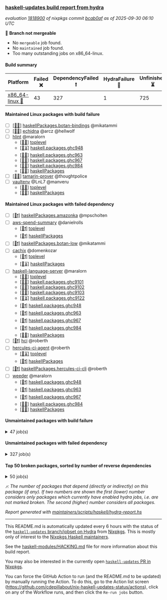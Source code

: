 ### [haskell-updates build report from hydra](https://hydra.nixos.org/jobset/nixpkgs/haskell-updates)
*evaluation [1818900](https://hydra.nixos.org/eval/1818900) of nixpkgs commit [bcab0af](https://github.com/NixOS/nixpkgs/commits/bcab0af638f6ae0b726eeab1f7d501d7594950d9) as of 2025-09-30 06:10 UTC*

🔴 **Branch not mergeable**
  * No `mergeable` job found.
  * No `maintained` job found.
  * Too many outstanding jobs on x86_64-linux.

#### Build summary

 | Platform | Failed ❌ | DependencyFailed ❗ | HydraFailure 🚧 | Unfinished ⏳ | Success ✅ | 
 | --- | --- | --- | --- | --- | --- | 
 | [x86_64-linux 🐧](https://hydra.nixos.org/eval/1818900?filter=.x86_64-linux) | 43 | 327 | 1 | 725 | 6136 | 
#### Maintained Linux packages with build failure
- [ ] [[🐧❌]](https://hydra.nixos.org/build/308450635) [haskellPackages.botan-bindings](https://hydra.nixos.org/eval/1818900?filter=haskellPackages.botan-bindings) @mikatammi
- [ ] [[🐧❌]](https://hydra.nixos.org/build/308449302) [echidna](https://hydra.nixos.org/eval/1818900?filter=echidna) @arcz @hellwolf
- [ ] [hlint](https://hydra.nixos.org/eval/1818900?filter=hlint) @maralorn
  - [[🐧✅]](https://hydra.nixos.org/build/308456606) [toplevel](https://hydra.nixos.org/eval/1818900?filter=hlint)
  - [[🐧⏳]](https://hydra.nixos.org/build/308449405) [haskell.packages.ghc948](https://hydra.nixos.org/eval/1818900?filter=haskell.packages.ghc948.hlint)
  - [[🐧❌]](https://hydra.nixos.org/build/308449438) [haskell.packages.ghc963](https://hydra.nixos.org/eval/1818900?filter=haskell.packages.ghc963.hlint)
  - [[🐧❌]](https://hydra.nixos.org/build/308449451) [haskell.packages.ghc967](https://hydra.nixos.org/eval/1818900?filter=haskell.packages.ghc967.hlint)
  - [[🐧❌]](https://hydra.nixos.org/build/308449500) [haskell.packages.ghc984](https://hydra.nixos.org/eval/1818900?filter=haskell.packages.ghc984.hlint)
  - [[🐧✅]](https://hydra.nixos.org/build/308452678) [haskellPackages](https://hydra.nixos.org/eval/1818900?filter=haskellPackages.hlint)
- [ ] [[🐧❌]](https://hydra.nixos.org/build/308456748) [tamarin-prover](https://hydra.nixos.org/eval/1818900?filter=tamarin-prover) @thoughtpolice
- [ ] [vaultenv](https://hydra.nixos.org/eval/1818900?filter=vaultenv) @LnL7 @manveru
  - [[🐧❌]](https://hydra.nixos.org/build/308456739) [toplevel](https://hydra.nixos.org/eval/1818900?filter=vaultenv)
  - [[🐧❌]](https://hydra.nixos.org/build/308456269) [haskellPackages](https://hydra.nixos.org/eval/1818900?filter=haskellPackages.vaultenv)
#### Maintained Linux packages with failed dependency
- [ ] [[🐧❗]](https://hydra.nixos.org/build/308449951) [haskellPackages.amazonka](https://hydra.nixos.org/eval/1818900?filter=haskellPackages.amazonka) @mpscholten
- [ ] [aws-spend-summary](https://hydra.nixos.org/eval/1818900?filter=aws-spend-summary) @danielrolls
  - [[🐧❗]](https://hydra.nixos.org/build/308449231) [toplevel](https://hydra.nixos.org/eval/1818900?filter=aws-spend-summary)
  - [[🐧❗]](https://hydra.nixos.org/build/308450436) [haskellPackages](https://hydra.nixos.org/eval/1818900?filter=haskellPackages.aws-spend-summary)
- [ ] [[🐧❗]](https://hydra.nixos.org/build/308450642) [haskellPackages.botan-low](https://hydra.nixos.org/eval/1818900?filter=haskellPackages.botan-low) @mikatammi
- [ ] [cachix](https://hydra.nixos.org/eval/1818900?filter=cachix) @domenkozar
  - [[🐧❗]](https://hydra.nixos.org/build/308449305) [toplevel](https://hydra.nixos.org/eval/1818900?filter=cachix)
  - [[🐧⏳]](https://hydra.nixos.org/build/308450799) [haskellPackages](https://hydra.nixos.org/eval/1818900?filter=haskellPackages.cachix)
- [ ] [haskell-language-server](https://hydra.nixos.org/eval/1818900?filter=haskell-language-server) @maralorn
  - [[🐧✅]](https://hydra.nixos.org/build/308449493) [toplevel](https://hydra.nixos.org/eval/1818900?filter=haskell-language-server)
  - [[🐧✅]](https://hydra.nixos.org/build/308449389) [haskell.packages.ghc9101](https://hydra.nixos.org/eval/1818900?filter=haskell.packages.ghc9101.haskell-language-server)
  - [[🐧✅]](https://hydra.nixos.org/build/308449406) [haskell.packages.ghc9102](https://hydra.nixos.org/eval/1818900?filter=haskell.packages.ghc9102.haskell-language-server)
  - [[🐧✅]](https://hydra.nixos.org/build/308449392) [haskell.packages.ghc9103](https://hydra.nixos.org/eval/1818900?filter=haskell.packages.ghc9103.haskell-language-server)
  - [[🐧⏳]](https://hydra.nixos.org/build/308449468) [haskell.packages.ghc9122](https://hydra.nixos.org/eval/1818900?filter=haskell.packages.ghc9122.haskell-language-server)
  - [[🐧❗]](https://hydra.nixos.org/build/308449471) [haskell.packages.ghc948](https://hydra.nixos.org/eval/1818900?filter=haskell.packages.ghc948.haskell-language-server)
  - [[🐧❗]](https://hydra.nixos.org/build/308449662) [haskell.packages.ghc963](https://hydra.nixos.org/eval/1818900?filter=haskell.packages.ghc963.haskell-language-server)
  - [[🐧❗]](https://hydra.nixos.org/build/308449877) [haskell.packages.ghc967](https://hydra.nixos.org/eval/1818900?filter=haskell.packages.ghc967.haskell-language-server)
  - [[🐧❗]](https://hydra.nixos.org/build/308450287) [haskell.packages.ghc984](https://hydra.nixos.org/eval/1818900?filter=haskell.packages.ghc984.haskell-language-server)
  - [[🐧✅]](https://hydra.nixos.org/build/308452515) [haskellPackages](https://hydra.nixos.org/eval/1818900?filter=haskellPackages.haskell-language-server)
- [ ] [[🐧❗]](https://hydra.nixos.org/build/308449497) [hci](https://hydra.nixos.org/eval/1818900?filter=hci) @roberth
- [ ] [hercules-ci-agent](https://hydra.nixos.org/eval/1818900?filter=hercules-ci-agent) @roberth
  - [[🐧⏳]](https://hydra.nixos.org/build/308456604) [toplevel](https://hydra.nixos.org/eval/1818900?filter=hercules-ci-agent)
  - [[🐧❗]](https://hydra.nixos.org/build/308452637) [haskellPackages](https://hydra.nixos.org/eval/1818900?filter=haskellPackages.hercules-ci-agent)
- [ ] [[🐧❗]](https://hydra.nixos.org/build/308452668) [haskellPackages.hercules-ci-cli](https://hydra.nixos.org/eval/1818900?filter=haskellPackages.hercules-ci-cli) @roberth
- [ ] [weeder](https://hydra.nixos.org/eval/1818900?filter=weeder) @maralorn
  - [[🐧❗]](https://hydra.nixos.org/build/308449411) [haskell.packages.ghc948](https://hydra.nixos.org/eval/1818900?filter=haskell.packages.ghc948.weeder)
  - [[🐧❗]](https://hydra.nixos.org/build/308449443) [haskell.packages.ghc963](https://hydra.nixos.org/eval/1818900?filter=haskell.packages.ghc963.weeder)
  - [[🐧❗]](https://hydra.nixos.org/build/308449462) [haskell.packages.ghc967](https://hydra.nixos.org/eval/1818900?filter=haskell.packages.ghc967.weeder)
  - [[🐧✅]](https://hydra.nixos.org/build/308449488) [haskell.packages.ghc984](https://hydra.nixos.org/eval/1818900?filter=haskell.packages.ghc984.weeder)
  - [[🐧✅]](https://hydra.nixos.org/build/308456383) [haskellPackages](https://hydra.nixos.org/eval/1818900?filter=haskellPackages.weeder)
#### Unmaintained packages with build failure
<details><summary>47 job(s) </summary>

- [ ] [[🐧❌]](https://hydra.nixos.org/build/308453681) [haskellPackages.microlens-pro](https://hydra.nixos.org/eval/1818900?filter=haskellPackages.microlens-pro)  ⤴️ 340 | 396
- [ ] [[🐧❌]](https://hydra.nixos.org/build/308450651) [haskellPackages.box-socket](https://hydra.nixos.org/eval/1818900?filter=haskellPackages.box-socket)  ⤴️ 4 | 7
- [ ] [[🐧❌]](https://hydra.nixos.org/build/308450883) [haskellPackages.clash-lib](https://hydra.nixos.org/eval/1818900?filter=haskellPackages.clash-lib)  ⤴️ 2 | 9
- [ ] [[🐧❌]](https://hydra.nixos.org/build/308453885) [haskellPackages.murder](https://hydra.nixos.org/eval/1818900?filter=haskellPackages.murder)  ⤴️ 2 | 2
- [ ] [[🐧❌]](https://hydra.nixos.org/build/308452636) [haskellPackages.hexstring](https://hydra.nixos.org/eval/1818900?filter=haskellPackages.hexstring)  ⤴️ 1 | 12
- [ ] [[🐧❌]](https://hydra.nixos.org/build/308451219) [haskellPackages.dahdit](https://hydra.nixos.org/eval/1818900?filter=haskellPackages.dahdit)  ⤴️ 1 | 4
- [ ] [[🐧❌]](https://hydra.nixos.org/build/308456123) [haskellPackages.units-defs](https://hydra.nixos.org/eval/1818900?filter=haskellPackages.units-defs)  ⤴️ 1 | 3
- [ ] [[🐧❌]](https://hydra.nixos.org/build/308452649) [haskellPackages.hgettext](https://hydra.nixos.org/eval/1818900?filter=haskellPackages.hgettext)  ⤴️ 1 | 1
- [ ] [[🐧❌]](https://hydra.nixos.org/build/308453030) [haskellPackages.ice40-prim](https://hydra.nixos.org/eval/1818900?filter=haskellPackages.ice40-prim)  ⤴️ 1 | 1
- [ ] [[🐧❌]](https://hydra.nixos.org/build/308454861) [haskellPackages.reform-blaze](https://hydra.nixos.org/eval/1818900?filter=haskellPackages.reform-blaze)  ⤴️ 0 | 3
- [ ] [[🐧❌]](https://hydra.nixos.org/build/308450916) [haskellPackages.calamity](https://hydra.nixos.org/eval/1818900?filter=haskellPackages.calamity)  ⤴️ 0 | 2
- [ ] [[🐧❌]](https://hydra.nixos.org/build/308449650) [haskellPackages.H](https://hydra.nixos.org/eval/1818900?filter=haskellPackages.H) 
- [ ] [[🐧❌]](https://hydra.nixos.org/build/308449830) [haskellPackages.SyntaxMacros](https://hydra.nixos.org/eval/1818900?filter=haskellPackages.SyntaxMacros) 
- [ ] [[🐧❌]](https://hydra.nixos.org/build/308450885) [haskellPackages.circuit-notation](https://hydra.nixos.org/eval/1818900?filter=haskellPackages.circuit-notation) 
- [ ] [[🐧❌]](https://hydra.nixos.org/build/308450908) [haskellPackages.clod](https://hydra.nixos.org/eval/1818900?filter=haskellPackages.clod) 
- [ ] [[🐧❌]](https://hydra.nixos.org/build/308451134) [haskellPackages.convert-annotation](https://hydra.nixos.org/eval/1818900?filter=haskellPackages.convert-annotation) 
- [ ] [[🐧❌]](https://hydra.nixos.org/build/308451259) [haskellPackages.data-foldapp](https://hydra.nixos.org/eval/1818900?filter=haskellPackages.data-foldapp) 
- [ ] [[🐧❌]](https://hydra.nixos.org/build/308451258) [haskellPackages.data-list-zigzag](https://hydra.nixos.org/eval/1818900?filter=haskellPackages.data-list-zigzag) 
- [ ] [[🐧❌]](https://hydra.nixos.org/build/308451334) [haskellPackages.derive-topdown](https://hydra.nixos.org/eval/1818900?filter=haskellPackages.derive-topdown) 
- [ ] [[🐧❌]](https://hydra.nixos.org/build/308451745) [haskellPackages.fastparser](https://hydra.nixos.org/eval/1818900?filter=haskellPackages.fastparser) 
- [ ] [[🐧❌]](https://hydra.nixos.org/build/308451906) [haskellPackages.fxpak](https://hydra.nixos.org/eval/1818900?filter=haskellPackages.fxpak) 
- [ ] [ghc-lib](https://hydra.nixos.org/eval/1818900?filter=ghc-lib) 
  - [[🐧✅]](https://hydra.nixos.org/build/308449294) [haskell.packages.ghc9101](https://hydra.nixos.org/eval/1818900?filter=haskell.packages.ghc9101.ghc-lib)
  - [[🐧✅]](https://hydra.nixos.org/build/308449313) [haskell.packages.ghc9102](https://hydra.nixos.org/eval/1818900?filter=haskell.packages.ghc9102.ghc-lib)
  - [[🐧✅]](https://hydra.nixos.org/build/308449338) [haskell.packages.ghc9103](https://hydra.nixos.org/eval/1818900?filter=haskell.packages.ghc9103.ghc-lib)
  - [[🐧✅]](https://hydra.nixos.org/build/308449364) [haskell.packages.ghc9122](https://hydra.nixos.org/eval/1818900?filter=haskell.packages.ghc9122.ghc-lib)
  - [[🐧✅]](https://hydra.nixos.org/build/308449382) [haskell.packages.ghc948](https://hydra.nixos.org/eval/1818900?filter=haskell.packages.ghc948.ghc-lib)
  - [[🐧❌]](https://hydra.nixos.org/build/308449410) [haskell.packages.ghc963](https://hydra.nixos.org/eval/1818900?filter=haskell.packages.ghc963.ghc-lib)
  - [[🐧❌]](https://hydra.nixos.org/build/308449430) [haskell.packages.ghc967](https://hydra.nixos.org/eval/1818900?filter=haskell.packages.ghc967.ghc-lib)
  - [[🐧❌]](https://hydra.nixos.org/build/308449456) [haskell.packages.ghc984](https://hydra.nixos.org/eval/1818900?filter=haskell.packages.ghc984.ghc-lib)
  - [[🐧✅]](https://hydra.nixos.org/build/308452024) [haskellPackages](https://hydra.nixos.org/eval/1818900?filter=haskellPackages.ghc-lib)
- [ ] [[🐧❌]](https://hydra.nixos.org/build/308452169) [haskellPackages.gmap](https://hydra.nixos.org/eval/1818900?filter=haskellPackages.gmap) 
- [ ] [[🐧❌]](https://hydra.nixos.org/build/308452784) [haskellPackages.hora](https://hydra.nixos.org/eval/1818900?filter=haskellPackages.hora) 
- [ ] [[🐧❌]](https://hydra.nixos.org/build/308452750) [haskellPackages.hp2pretty](https://hydra.nixos.org/eval/1818900?filter=haskellPackages.hp2pretty) 
- [ ] [[🐧❌]](https://hydra.nixos.org/build/308453460) [haskellPackages.langchain-hs](https://hydra.nixos.org/eval/1818900?filter=haskellPackages.langchain-hs) 
- [ ] [[🐧❌]](https://hydra.nixos.org/build/308453545) [haskellPackages.ltext](https://hydra.nixos.org/eval/1818900?filter=haskellPackages.ltext) 
- [ ] [[🐧❌]](https://hydra.nixos.org/build/308453954) [haskellPackages.nbparts](https://hydra.nixos.org/eval/1818900?filter=haskellPackages.nbparts) 
- [ ] [[🐧❌]](https://hydra.nixos.org/build/308454112) [haskellPackages.ollama-holes-plugin](https://hydra.nixos.org/eval/1818900?filter=haskellPackages.ollama-holes-plugin) 
- [ ] [[🐧❌]](https://hydra.nixos.org/build/308454932) [haskellPackages.robin-hood-profit](https://hydra.nixos.org/eval/1818900?filter=haskellPackages.robin-hood-profit) 
- [ ] [[🐧❌]](https://hydra.nixos.org/build/308454960) [haskellPackages.roboservant](https://hydra.nixos.org/eval/1818900?filter=haskellPackages.roboservant) 
- [ ] [[🐧❌]](https://hydra.nixos.org/build/308455044) [haskellPackages.sasha](https://hydra.nixos.org/eval/1818900?filter=haskellPackages.sasha) 
- [ ] [[🐧❌]](https://hydra.nixos.org/build/308455363) [haskellPackages.skews](https://hydra.nixos.org/eval/1818900?filter=haskellPackages.skews) 
- [ ] [[🐧❌]](https://hydra.nixos.org/build/308455497) [haskellPackages.streamly-filepath](https://hydra.nixos.org/eval/1818900?filter=haskellPackages.streamly-filepath) 
- [ ] [[🐧❌]](https://hydra.nixos.org/build/308456006) [haskellPackages.turni](https://hydra.nixos.org/eval/1818900?filter=haskellPackages.turni) 
- [ ] [[🐧❌]](https://hydra.nixos.org/build/308456055) [haskellPackages.typed-gui](https://hydra.nixos.org/eval/1818900?filter=haskellPackages.typed-gui) 
- [ ] [[🐧❌]](https://hydra.nixos.org/build/308456329) [haskellPackages.warp-tls-simple](https://hydra.nixos.org/eval/1818900?filter=haskellPackages.warp-tls-simple) 
- [ ] [[🐧❌]](https://hydra.nixos.org/build/308456435) [haskellPackages.winio](https://hydra.nixos.org/eval/1818900?filter=haskellPackages.winio) 
</details>

#### Unmaintained packages with failed dependency
<details><summary>327 job(s) </summary>

- [ ] [[🐧❗]](https://hydra.nixos.org/build/308450026) [haskellPackages.amazonka-core](https://hydra.nixos.org/eval/1818900?filter=haskellPackages.amazonka-core)  ⤴️ 338 | 394
- [ ] [[🐧❗]](https://hydra.nixos.org/build/308450262) [haskellPackages.amazonka-sts](https://hydra.nixos.org/eval/1818900?filter=haskellPackages.amazonka-sts)  ⤴️ 6 | 55
- [ ] [[🐧❗]](https://hydra.nixos.org/build/308450219) [haskellPackages.amazonka-s3](https://hydra.nixos.org/eval/1818900?filter=haskellPackages.amazonka-s3)  ⤴️ 5 | 27
- [ ] [[🐧❗]](https://hydra.nixos.org/build/308456340) [haskellPackages.web-rep](https://hydra.nixos.org/eval/1818900?filter=haskellPackages.web-rep)  ⤴️ 3 | 6
- [ ] [[🐧❗]](https://hydra.nixos.org/build/308454548) [haskellPackages.prettychart](https://hydra.nixos.org/eval/1818900?filter=haskellPackages.prettychart)  ⤴️ 2 | 5
- [ ] [[🐧❗]](https://hydra.nixos.org/build/308450884) [haskellPackages.clash-ghc](https://hydra.nixos.org/eval/1818900?filter=haskellPackages.clash-ghc)  ⤴️ 1 | 4
- [ ] [[🐧❗]](https://hydra.nixos.org/build/308454337) [haskellPackages.perf](https://hydra.nixos.org/eval/1818900?filter=haskellPackages.perf)  ⤴️ 1 | 4
- [ ] [[🐧❗]](https://hydra.nixos.org/build/308450144) [haskellPackages.amazonka-kms](https://hydra.nixos.org/eval/1818900?filter=haskellPackages.amazonka-kms)  ⤴️ 0 | 5
- [ ] [[🐧❗]](https://hydra.nixos.org/build/308450264) [haskellPackages.amazonka-sqs](https://hydra.nixos.org/eval/1818900?filter=haskellPackages.amazonka-sqs)  ⤴️ 0 | 5
- [ ] [[🐧❗]](https://hydra.nixos.org/build/308450572) [haskellPackages.bitcoin-types](https://hydra.nixos.org/eval/1818900?filter=haskellPackages.bitcoin-types)  ⤴️ 0 | 4
- [ ] [[🐧❗]](https://hydra.nixos.org/build/308449993) [haskellPackages.amazonka-cloudformation](https://hydra.nixos.org/eval/1818900?filter=haskellPackages.amazonka-cloudformation)  ⤴️ 0 | 3
- [ ] [[🐧❗]](https://hydra.nixos.org/build/308450049) [haskellPackages.amazonka-ec2](https://hydra.nixos.org/eval/1818900?filter=haskellPackages.amazonka-ec2)  ⤴️ 0 | 3
- [ ] [[🐧❗]](https://hydra.nixos.org/build/308450001) [haskellPackages.amazonka-cloudwatch](https://hydra.nixos.org/eval/1818900?filter=haskellPackages.amazonka-cloudwatch)  ⤴️ 0 | 2
- [ ] [[🐧❗]](https://hydra.nixos.org/build/308450067) [haskellPackages.amazonka-elasticsearch](https://hydra.nixos.org/eval/1818900?filter=haskellPackages.amazonka-elasticsearch)  ⤴️ 0 | 2
- [ ] [[🐧❗]](https://hydra.nixos.org/build/308450128) [haskellPackages.amazonka-lambda](https://hydra.nixos.org/eval/1818900?filter=haskellPackages.amazonka-lambda)  ⤴️ 0 | 2
- [ ] [[🐧❗]](https://hydra.nixos.org/build/308450201) [haskellPackages.amazonka-rds](https://hydra.nixos.org/eval/1818900?filter=haskellPackages.amazonka-rds)  ⤴️ 0 | 2
- [ ] [[🐧❗]](https://hydra.nixos.org/build/308450205) [haskellPackages.amazonka-rds-data](https://hydra.nixos.org/eval/1818900?filter=haskellPackages.amazonka-rds-data)  ⤴️ 0 | 2
- [ ] [[🐧❗]](https://hydra.nixos.org/build/308450257) [haskellPackages.amazonka-sns](https://hydra.nixos.org/eval/1818900?filter=haskellPackages.amazonka-sns)  ⤴️ 0 | 2
- [ ] [[🐧❗]](https://hydra.nixos.org/build/308453688) [haskellPackages.mealy](https://hydra.nixos.org/eval/1818900?filter=haskellPackages.mealy)  ⤴️ 0 | 2
- [ ] [[🐧❗]](https://hydra.nixos.org/build/308449975) [haskellPackages.amazonka-athena](https://hydra.nixos.org/eval/1818900?filter=haskellPackages.amazonka-athena)  ⤴️ 0 | 1
- [ ] [[🐧❗]](https://hydra.nixos.org/build/308450054) [haskellPackages.amazonka-ecs](https://hydra.nixos.org/eval/1818900?filter=haskellPackages.amazonka-ecs)  ⤴️ 0 | 1
- [ ] [[🐧❗]](https://hydra.nixos.org/build/308450206) [haskellPackages.amazonka-kinesis](https://hydra.nixos.org/eval/1818900?filter=haskellPackages.amazonka-kinesis)  ⤴️ 0 | 1
- [ ] [[🐧❗]](https://hydra.nixos.org/build/308450243) [haskellPackages.amazonka-secretsmanager](https://hydra.nixos.org/eval/1818900?filter=haskellPackages.amazonka-secretsmanager)  ⤴️ 0 | 1
- [ ] [[🐧❗]](https://hydra.nixos.org/build/308449984) [haskellPackages.amazonka-account](https://hydra.nixos.org/eval/1818900?filter=haskellPackages.amazonka-account) 
- [ ] [[🐧❗]](https://hydra.nixos.org/build/308449959) [haskellPackages.amazonka-alexa-business](https://hydra.nixos.org/eval/1818900?filter=haskellPackages.amazonka-alexa-business) 
- [ ] [[🐧❗]](https://hydra.nixos.org/build/308449956) [haskellPackages.amazonka-amp](https://hydra.nixos.org/eval/1818900?filter=haskellPackages.amazonka-amp) 
- [ ] [[🐧❗]](https://hydra.nixos.org/build/308449962) [haskellPackages.amazonka-amplify](https://hydra.nixos.org/eval/1818900?filter=haskellPackages.amazonka-amplify) 
- [ ] [[🐧❗]](https://hydra.nixos.org/build/308449963) [haskellPackages.amazonka-amplifybackend](https://hydra.nixos.org/eval/1818900?filter=haskellPackages.amazonka-amplifybackend) 
- [ ] [[🐧❗]](https://hydra.nixos.org/build/308449960) [haskellPackages.amazonka-apigatewaymanagementapi](https://hydra.nixos.org/eval/1818900?filter=haskellPackages.amazonka-apigatewaymanagementapi) 
- [ ] [[🐧❗]](https://hydra.nixos.org/build/308449970) [haskellPackages.amazonka-apigatewayv2](https://hydra.nixos.org/eval/1818900?filter=haskellPackages.amazonka-apigatewayv2) 
- [ ] [[🐧❗]](https://hydra.nixos.org/build/308449965) [haskellPackages.amazonka-appconfig](https://hydra.nixos.org/eval/1818900?filter=haskellPackages.amazonka-appconfig) 
- [ ] [[🐧❗]](https://hydra.nixos.org/build/308449964) [haskellPackages.amazonka-appconfigdata](https://hydra.nixos.org/eval/1818900?filter=haskellPackages.amazonka-appconfigdata) 
- [ ] [[🐧❗]](https://hydra.nixos.org/build/308449968) [haskellPackages.amazonka-appflow](https://hydra.nixos.org/eval/1818900?filter=haskellPackages.amazonka-appflow) 
- [ ] [[🐧❗]](https://hydra.nixos.org/build/308449978) [haskellPackages.amazonka-appintegrations](https://hydra.nixos.org/eval/1818900?filter=haskellPackages.amazonka-appintegrations) 
- [ ] [[🐧❗]](https://hydra.nixos.org/build/308449966) [haskellPackages.amazonka-application-autoscaling](https://hydra.nixos.org/eval/1818900?filter=haskellPackages.amazonka-application-autoscaling) 
- [ ] [[🐧❗]](https://hydra.nixos.org/build/308449974) [haskellPackages.amazonka-application-insights](https://hydra.nixos.org/eval/1818900?filter=haskellPackages.amazonka-application-insights) 
- [ ] [[🐧❗]](https://hydra.nixos.org/build/308449967) [haskellPackages.amazonka-applicationcostprofiler](https://hydra.nixos.org/eval/1818900?filter=haskellPackages.amazonka-applicationcostprofiler) 
- [ ] [[🐧❗]](https://hydra.nixos.org/build/308449969) [haskellPackages.amazonka-appmesh](https://hydra.nixos.org/eval/1818900?filter=haskellPackages.amazonka-appmesh) 
- [ ] [[🐧❗]](https://hydra.nixos.org/build/308449991) [haskellPackages.amazonka-apprunner](https://hydra.nixos.org/eval/1818900?filter=haskellPackages.amazonka-apprunner) 
- [ ] [[🐧❗]](https://hydra.nixos.org/build/308449971) [haskellPackages.amazonka-appstream](https://hydra.nixos.org/eval/1818900?filter=haskellPackages.amazonka-appstream) 
- [ ] [[🐧❗]](https://hydra.nixos.org/build/308449981) [haskellPackages.amazonka-appsync](https://hydra.nixos.org/eval/1818900?filter=haskellPackages.amazonka-appsync) 
- [ ] [[🐧❗]](https://hydra.nixos.org/build/308449973) [haskellPackages.amazonka-arc-zonal-shift](https://hydra.nixos.org/eval/1818900?filter=haskellPackages.amazonka-arc-zonal-shift) 
- [ ] [[🐧❗]](https://hydra.nixos.org/build/308449999) [haskellPackages.amazonka-auditmanager](https://hydra.nixos.org/eval/1818900?filter=haskellPackages.amazonka-auditmanager) 
- [ ] [[🐧❗]](https://hydra.nixos.org/build/308450008) [haskellPackages.amazonka-autoscaling-plans](https://hydra.nixos.org/eval/1818900?filter=haskellPackages.amazonka-autoscaling-plans) 
- [ ] [[🐧❗]](https://hydra.nixos.org/build/308449979) [haskellPackages.amazonka-backup](https://hydra.nixos.org/eval/1818900?filter=haskellPackages.amazonka-backup) 
- [ ] [[🐧❗]](https://hydra.nixos.org/build/308449980) [haskellPackages.amazonka-backup-gateway](https://hydra.nixos.org/eval/1818900?filter=haskellPackages.amazonka-backup-gateway) 
- [ ] [[🐧❗]](https://hydra.nixos.org/build/308450000) [haskellPackages.amazonka-backupstorage](https://hydra.nixos.org/eval/1818900?filter=haskellPackages.amazonka-backupstorage) 
- [ ] [[🐧❗]](https://hydra.nixos.org/build/308449996) [haskellPackages.amazonka-batch](https://hydra.nixos.org/eval/1818900?filter=haskellPackages.amazonka-batch) 
- [ ] [[🐧❗]](https://hydra.nixos.org/build/308449985) [haskellPackages.amazonka-billingconductor](https://hydra.nixos.org/eval/1818900?filter=haskellPackages.amazonka-billingconductor) 
- [ ] [[🐧❗]](https://hydra.nixos.org/build/308449988) [haskellPackages.amazonka-braket](https://hydra.nixos.org/eval/1818900?filter=haskellPackages.amazonka-braket) 
- [ ] [[🐧❗]](https://hydra.nixos.org/build/308450006) [haskellPackages.amazonka-budgets](https://hydra.nixos.org/eval/1818900?filter=haskellPackages.amazonka-budgets) 
- [ ] [[🐧❗]](https://hydra.nixos.org/build/308450007) [haskellPackages.amazonka-certificatemanager](https://hydra.nixos.org/eval/1818900?filter=haskellPackages.amazonka-certificatemanager) 
- [ ] [[🐧❗]](https://hydra.nixos.org/build/308449983) [haskellPackages.amazonka-certificatemanager-pca](https://hydra.nixos.org/eval/1818900?filter=haskellPackages.amazonka-certificatemanager-pca) 
- [ ] [[🐧❗]](https://hydra.nixos.org/build/308449998) [haskellPackages.amazonka-chime](https://hydra.nixos.org/eval/1818900?filter=haskellPackages.amazonka-chime) 
- [ ] [[🐧❗]](https://hydra.nixos.org/build/308449987) [haskellPackages.amazonka-chime-sdk-media-pipelines](https://hydra.nixos.org/eval/1818900?filter=haskellPackages.amazonka-chime-sdk-media-pipelines) 
- [ ] [[🐧❗]](https://hydra.nixos.org/build/308449989) [haskellPackages.amazonka-chime-sdk-meetings](https://hydra.nixos.org/eval/1818900?filter=haskellPackages.amazonka-chime-sdk-meetings) 
- [ ] [[🐧❗]](https://hydra.nixos.org/build/308449990) [haskellPackages.amazonka-chime-sdk-messaging](https://hydra.nixos.org/eval/1818900?filter=haskellPackages.amazonka-chime-sdk-messaging) 
- [ ] [[🐧❗]](https://hydra.nixos.org/build/308449992) [haskellPackages.amazonka-chime-sdk-voice](https://hydra.nixos.org/eval/1818900?filter=haskellPackages.amazonka-chime-sdk-voice) 
- [ ] [[🐧❗]](https://hydra.nixos.org/build/308449994) [haskellPackages.amazonka-cloudcontrol](https://hydra.nixos.org/eval/1818900?filter=haskellPackages.amazonka-cloudcontrol) 
- [ ] [[🐧❗]](https://hydra.nixos.org/build/308449995) [haskellPackages.amazonka-clouddirectory](https://hydra.nixos.org/eval/1818900?filter=haskellPackages.amazonka-clouddirectory) 
- [ ] [[🐧❗]](https://hydra.nixos.org/build/308450002) [haskellPackages.amazonka-cloudfront](https://hydra.nixos.org/eval/1818900?filter=haskellPackages.amazonka-cloudfront) 
- [ ] [[🐧❗]](https://hydra.nixos.org/build/308450029) [haskellPackages.amazonka-cloudhsm](https://hydra.nixos.org/eval/1818900?filter=haskellPackages.amazonka-cloudhsm) 
- [ ] [[🐧❗]](https://hydra.nixos.org/build/308450011) [haskellPackages.amazonka-cloudsearch](https://hydra.nixos.org/eval/1818900?filter=haskellPackages.amazonka-cloudsearch) 
- [ ] [[🐧❗]](https://hydra.nixos.org/build/308450003) [haskellPackages.amazonka-cloudsearch-domains](https://hydra.nixos.org/eval/1818900?filter=haskellPackages.amazonka-cloudsearch-domains) 
- [ ] [[🐧❗]](https://hydra.nixos.org/build/308450010) [haskellPackages.amazonka-cloudtrail](https://hydra.nixos.org/eval/1818900?filter=haskellPackages.amazonka-cloudtrail) 
- [ ] [[🐧❗]](https://hydra.nixos.org/build/308450012) [haskellPackages.amazonka-cloudwatch-events](https://hydra.nixos.org/eval/1818900?filter=haskellPackages.amazonka-cloudwatch-events) 
- [ ] [[🐧❗]](https://hydra.nixos.org/build/308450005) [haskellPackages.amazonka-cloudwatch-logs](https://hydra.nixos.org/eval/1818900?filter=haskellPackages.amazonka-cloudwatch-logs) 
- [ ] [[🐧❗]](https://hydra.nixos.org/build/308450018) [haskellPackages.amazonka-codeartifact](https://hydra.nixos.org/eval/1818900?filter=haskellPackages.amazonka-codeartifact) 
- [ ] [[🐧❗]](https://hydra.nixos.org/build/308450016) [haskellPackages.amazonka-codecommit](https://hydra.nixos.org/eval/1818900?filter=haskellPackages.amazonka-codecommit) 
- [ ] [[🐧❗]](https://hydra.nixos.org/build/308450009) [haskellPackages.amazonka-codedeploy](https://hydra.nixos.org/eval/1818900?filter=haskellPackages.amazonka-codedeploy) 
- [ ] [[🐧❗]](https://hydra.nixos.org/build/308450103) [haskellPackages.amazonka-codeguruprofiler](https://hydra.nixos.org/eval/1818900?filter=haskellPackages.amazonka-codeguruprofiler) 
- [ ] [[🐧❗]](https://hydra.nixos.org/build/308450031) [haskellPackages.amazonka-codepipeline](https://hydra.nixos.org/eval/1818900?filter=haskellPackages.amazonka-codepipeline) 
- [ ] [[🐧❗]](https://hydra.nixos.org/build/308450013) [haskellPackages.amazonka-codestar](https://hydra.nixos.org/eval/1818900?filter=haskellPackages.amazonka-codestar) 
- [ ] [[🐧❗]](https://hydra.nixos.org/build/308450014) [haskellPackages.amazonka-codestar-connections](https://hydra.nixos.org/eval/1818900?filter=haskellPackages.amazonka-codestar-connections) 
- [ ] [[🐧❗]](https://hydra.nixos.org/build/308450015) [haskellPackages.amazonka-codestar-notifications](https://hydra.nixos.org/eval/1818900?filter=haskellPackages.amazonka-codestar-notifications) 
- [ ] [[🐧❗]](https://hydra.nixos.org/build/308450024) [haskellPackages.amazonka-cognito-identity](https://hydra.nixos.org/eval/1818900?filter=haskellPackages.amazonka-cognito-identity) 
- [ ] [[🐧❗]](https://hydra.nixos.org/build/308450017) [haskellPackages.amazonka-cognito-sync](https://hydra.nixos.org/eval/1818900?filter=haskellPackages.amazonka-cognito-sync) 
- [ ] [[🐧❗]](https://hydra.nixos.org/build/308450030) [haskellPackages.amazonka-comprehend](https://hydra.nixos.org/eval/1818900?filter=haskellPackages.amazonka-comprehend) 
- [ ] [[🐧❗]](https://hydra.nixos.org/build/308450020) [haskellPackages.amazonka-comprehendmedical](https://hydra.nixos.org/eval/1818900?filter=haskellPackages.amazonka-comprehendmedical) 
- [ ] [[🐧❗]](https://hydra.nixos.org/build/308450045) [haskellPackages.amazonka-config](https://hydra.nixos.org/eval/1818900?filter=haskellPackages.amazonka-config) 
- [ ] [[🐧❗]](https://hydra.nixos.org/build/308450022) [haskellPackages.amazonka-connect](https://hydra.nixos.org/eval/1818900?filter=haskellPackages.amazonka-connect) 
- [ ] [[🐧❗]](https://hydra.nixos.org/build/308450028) [haskellPackages.amazonka-connect-contact-lens](https://hydra.nixos.org/eval/1818900?filter=haskellPackages.amazonka-connect-contact-lens) 
- [ ] [[🐧❗]](https://hydra.nixos.org/build/308450023) [haskellPackages.amazonka-connectcampaigns](https://hydra.nixos.org/eval/1818900?filter=haskellPackages.amazonka-connectcampaigns) 
- [ ] [[🐧❗]](https://hydra.nixos.org/build/308450050) [haskellPackages.amazonka-connectcases](https://hydra.nixos.org/eval/1818900?filter=haskellPackages.amazonka-connectcases) 
- [ ] [[🐧❗]](https://hydra.nixos.org/build/308450025) [haskellPackages.amazonka-connectparticipant](https://hydra.nixos.org/eval/1818900?filter=haskellPackages.amazonka-connectparticipant) 
- [ ] [[🐧❗]](https://hydra.nixos.org/build/308450037) [haskellPackages.amazonka-controltower](https://hydra.nixos.org/eval/1818900?filter=haskellPackages.amazonka-controltower) 
- [ ] [[🐧❗]](https://hydra.nixos.org/build/308450033) [haskellPackages.amazonka-cost-explorer](https://hydra.nixos.org/eval/1818900?filter=haskellPackages.amazonka-cost-explorer) 
- [ ] [[🐧❗]](https://hydra.nixos.org/build/308450035) [haskellPackages.amazonka-cur](https://hydra.nixos.org/eval/1818900?filter=haskellPackages.amazonka-cur) 
- [ ] [[🐧❗]](https://hydra.nixos.org/build/308450055) [haskellPackages.amazonka-customer-profiles](https://hydra.nixos.org/eval/1818900?filter=haskellPackages.amazonka-customer-profiles) 
- [ ] [[🐧❗]](https://hydra.nixos.org/build/308450034) [haskellPackages.amazonka-databrew](https://hydra.nixos.org/eval/1818900?filter=haskellPackages.amazonka-databrew) 
- [ ] [[🐧❗]](https://hydra.nixos.org/build/308450039) [haskellPackages.amazonka-dataexchange](https://hydra.nixos.org/eval/1818900?filter=haskellPackages.amazonka-dataexchange) 
- [ ] [[🐧❗]](https://hydra.nixos.org/build/308450065) [haskellPackages.amazonka-datapipeline](https://hydra.nixos.org/eval/1818900?filter=haskellPackages.amazonka-datapipeline) 
- [ ] [[🐧❗]](https://hydra.nixos.org/build/308450048) [haskellPackages.amazonka-datasync](https://hydra.nixos.org/eval/1818900?filter=haskellPackages.amazonka-datasync) 
- [ ] [[🐧❗]](https://hydra.nixos.org/build/308450046) [haskellPackages.amazonka-detective](https://hydra.nixos.org/eval/1818900?filter=haskellPackages.amazonka-detective) 
- [ ] [[🐧❗]](https://hydra.nixos.org/build/308450036) [haskellPackages.amazonka-devicefarm](https://hydra.nixos.org/eval/1818900?filter=haskellPackages.amazonka-devicefarm) 
- [ ] [[🐧❗]](https://hydra.nixos.org/build/308450041) [haskellPackages.amazonka-devops-guru](https://hydra.nixos.org/eval/1818900?filter=haskellPackages.amazonka-devops-guru) 
- [ ] [[🐧❗]](https://hydra.nixos.org/build/308450070) [haskellPackages.amazonka-directconnect](https://hydra.nixos.org/eval/1818900?filter=haskellPackages.amazonka-directconnect) 
- [ ] [[🐧❗]](https://hydra.nixos.org/build/308450038) [haskellPackages.amazonka-discovery](https://hydra.nixos.org/eval/1818900?filter=haskellPackages.amazonka-discovery) 
- [ ] [[🐧❗]](https://hydra.nixos.org/build/308450040) [haskellPackages.amazonka-dlm](https://hydra.nixos.org/eval/1818900?filter=haskellPackages.amazonka-dlm) 
- [ ] [[🐧❗]](https://hydra.nixos.org/build/308450042) [haskellPackages.amazonka-dms](https://hydra.nixos.org/eval/1818900?filter=haskellPackages.amazonka-dms) 
- [ ] [[🐧❗]](https://hydra.nixos.org/build/308450052) [haskellPackages.amazonka-docdb](https://hydra.nixos.org/eval/1818900?filter=haskellPackages.amazonka-docdb) 
- [ ] [[🐧❗]](https://hydra.nixos.org/build/308450044) [haskellPackages.amazonka-docdb-elastic](https://hydra.nixos.org/eval/1818900?filter=haskellPackages.amazonka-docdb-elastic) 
- [ ] [[🐧❗]](https://hydra.nixos.org/build/308450075) [haskellPackages.amazonka-drs](https://hydra.nixos.org/eval/1818900?filter=haskellPackages.amazonka-drs) 
- [ ] [[🐧❗]](https://hydra.nixos.org/build/308450047) [haskellPackages.amazonka-ds](https://hydra.nixos.org/eval/1818900?filter=haskellPackages.amazonka-ds) 
- [ ] [[🐧❗]](https://hydra.nixos.org/build/308450060) [haskellPackages.amazonka-dynamodb-dax](https://hydra.nixos.org/eval/1818900?filter=haskellPackages.amazonka-dynamodb-dax) 
- [ ] [[🐧❗]](https://hydra.nixos.org/build/308450053) [haskellPackages.amazonka-ebs](https://hydra.nixos.org/eval/1818900?filter=haskellPackages.amazonka-ebs) 
- [ ] [[🐧❗]](https://hydra.nixos.org/build/308450051) [haskellPackages.amazonka-ec2-instance-connect](https://hydra.nixos.org/eval/1818900?filter=haskellPackages.amazonka-ec2-instance-connect) 
- [ ] [[🐧❗]](https://hydra.nixos.org/build/308450068) [haskellPackages.amazonka-ecr](https://hydra.nixos.org/eval/1818900?filter=haskellPackages.amazonka-ecr) 
- [ ] [[🐧❗]](https://hydra.nixos.org/build/308450066) [haskellPackages.amazonka-ecr-public](https://hydra.nixos.org/eval/1818900?filter=haskellPackages.amazonka-ecr-public) 
- [ ] [[🐧❗]](https://hydra.nixos.org/build/308450056) [haskellPackages.amazonka-efs](https://hydra.nixos.org/eval/1818900?filter=haskellPackages.amazonka-efs) 
- [ ] [[🐧❗]](https://hydra.nixos.org/build/308450057) [haskellPackages.amazonka-eks](https://hydra.nixos.org/eval/1818900?filter=haskellPackages.amazonka-eks) 
- [ ] [[🐧❗]](https://hydra.nixos.org/build/308450059) [haskellPackages.amazonka-elastic-inference](https://hydra.nixos.org/eval/1818900?filter=haskellPackages.amazonka-elastic-inference) 
- [ ] [[🐧❗]](https://hydra.nixos.org/build/308450058) [haskellPackages.amazonka-elasticache](https://hydra.nixos.org/eval/1818900?filter=haskellPackages.amazonka-elasticache) 
- [ ] [[🐧❗]](https://hydra.nixos.org/build/308450063) [haskellPackages.amazonka-elasticbeanstalk](https://hydra.nixos.org/eval/1818900?filter=haskellPackages.amazonka-elasticbeanstalk) 
- [ ] [[🐧❗]](https://hydra.nixos.org/build/308450061) [haskellPackages.amazonka-elastictranscoder](https://hydra.nixos.org/eval/1818900?filter=haskellPackages.amazonka-elastictranscoder) 
- [ ] [[🐧❗]](https://hydra.nixos.org/build/308450062) [haskellPackages.amazonka-elb](https://hydra.nixos.org/eval/1818900?filter=haskellPackages.amazonka-elb) 
- [ ] [[🐧❗]](https://hydra.nixos.org/build/308450064) [haskellPackages.amazonka-emr](https://hydra.nixos.org/eval/1818900?filter=haskellPackages.amazonka-emr) 
- [ ] [[🐧❗]](https://hydra.nixos.org/build/308450082) [haskellPackages.amazonka-emr-containers](https://hydra.nixos.org/eval/1818900?filter=haskellPackages.amazonka-emr-containers) 
- [ ] [[🐧❗]](https://hydra.nixos.org/build/308450080) [haskellPackages.amazonka-emr-serverless](https://hydra.nixos.org/eval/1818900?filter=haskellPackages.amazonka-emr-serverless) 
- [ ] [[🐧❗]](https://hydra.nixos.org/build/308450077) [haskellPackages.amazonka-finspace](https://hydra.nixos.org/eval/1818900?filter=haskellPackages.amazonka-finspace) 
- [ ] [[🐧❗]](https://hydra.nixos.org/build/308450085) [haskellPackages.amazonka-finspace-data](https://hydra.nixos.org/eval/1818900?filter=haskellPackages.amazonka-finspace-data) 
- [ ] [[🐧❗]](https://hydra.nixos.org/build/308450090) [haskellPackages.amazonka-fis](https://hydra.nixos.org/eval/1818900?filter=haskellPackages.amazonka-fis) 
- [ ] [[🐧❗]](https://hydra.nixos.org/build/308450072) [haskellPackages.amazonka-fms](https://hydra.nixos.org/eval/1818900?filter=haskellPackages.amazonka-fms) 
- [ ] [[🐧❗]](https://hydra.nixos.org/build/308450096) [haskellPackages.amazonka-forecast](https://hydra.nixos.org/eval/1818900?filter=haskellPackages.amazonka-forecast) 
- [ ] [[🐧❗]](https://hydra.nixos.org/build/308450071) [haskellPackages.amazonka-forecastquery](https://hydra.nixos.org/eval/1818900?filter=haskellPackages.amazonka-forecastquery) 
- [ ] [[🐧❗]](https://hydra.nixos.org/build/308450074) [haskellPackages.amazonka-frauddetector](https://hydra.nixos.org/eval/1818900?filter=haskellPackages.amazonka-frauddetector) 
- [ ] [[🐧❗]](https://hydra.nixos.org/build/308450073) [haskellPackages.amazonka-fsx](https://hydra.nixos.org/eval/1818900?filter=haskellPackages.amazonka-fsx) 
- [ ] [[🐧❗]](https://hydra.nixos.org/build/308450078) [haskellPackages.amazonka-gamesparks](https://hydra.nixos.org/eval/1818900?filter=haskellPackages.amazonka-gamesparks) 
- [ ] [[🐧❗]](https://hydra.nixos.org/build/308450081) [haskellPackages.amazonka-glacier](https://hydra.nixos.org/eval/1818900?filter=haskellPackages.amazonka-glacier) 
- [ ] [[🐧❗]](https://hydra.nixos.org/build/308450092) [haskellPackages.amazonka-globalaccelerator](https://hydra.nixos.org/eval/1818900?filter=haskellPackages.amazonka-globalaccelerator) 
- [ ] [[🐧❗]](https://hydra.nixos.org/build/308450100) [haskellPackages.amazonka-glue](https://hydra.nixos.org/eval/1818900?filter=haskellPackages.amazonka-glue) 
- [ ] [[🐧❗]](https://hydra.nixos.org/build/308450079) [haskellPackages.amazonka-grafana](https://hydra.nixos.org/eval/1818900?filter=haskellPackages.amazonka-grafana) 
- [ ] [[🐧❗]](https://hydra.nixos.org/build/308450083) [haskellPackages.amazonka-greengrass](https://hydra.nixos.org/eval/1818900?filter=haskellPackages.amazonka-greengrass) 
- [ ] [[🐧❗]](https://hydra.nixos.org/build/308450084) [haskellPackages.amazonka-greengrassv2](https://hydra.nixos.org/eval/1818900?filter=haskellPackages.amazonka-greengrassv2) 
- [ ] [[🐧❗]](https://hydra.nixos.org/build/308450086) [haskellPackages.amazonka-groundstation](https://hydra.nixos.org/eval/1818900?filter=haskellPackages.amazonka-groundstation) 
- [ ] [[🐧❗]](https://hydra.nixos.org/build/308450105) [haskellPackages.amazonka-guardduty](https://hydra.nixos.org/eval/1818900?filter=haskellPackages.amazonka-guardduty) 
- [ ] [[🐧❗]](https://hydra.nixos.org/build/308450087) [haskellPackages.amazonka-health](https://hydra.nixos.org/eval/1818900?filter=haskellPackages.amazonka-health) 
- [ ] [[🐧❗]](https://hydra.nixos.org/build/308450088) [haskellPackages.amazonka-healthlake](https://hydra.nixos.org/eval/1818900?filter=haskellPackages.amazonka-healthlake) 
- [ ] [[🐧❗]](https://hydra.nixos.org/build/308450114) [haskellPackages.amazonka-honeycode](https://hydra.nixos.org/eval/1818900?filter=haskellPackages.amazonka-honeycode) 
- [ ] [[🐧❗]](https://hydra.nixos.org/build/308450091) [haskellPackages.amazonka-iam](https://hydra.nixos.org/eval/1818900?filter=haskellPackages.amazonka-iam) 
- [ ] [[🐧❗]](https://hydra.nixos.org/build/308450115) [haskellPackages.amazonka-identitystore](https://hydra.nixos.org/eval/1818900?filter=haskellPackages.amazonka-identitystore) 
- [ ] [[🐧❗]](https://hydra.nixos.org/build/308450099) [haskellPackages.amazonka-imagebuilder](https://hydra.nixos.org/eval/1818900?filter=haskellPackages.amazonka-imagebuilder) 
- [ ] [[🐧❗]](https://hydra.nixos.org/build/308450093) [haskellPackages.amazonka-inspector](https://hydra.nixos.org/eval/1818900?filter=haskellPackages.amazonka-inspector) 
- [ ] [[🐧❗]](https://hydra.nixos.org/build/308450107) [haskellPackages.amazonka-inspector2](https://hydra.nixos.org/eval/1818900?filter=haskellPackages.amazonka-inspector2) 
- [ ] [[🐧❗]](https://hydra.nixos.org/build/308450095) [haskellPackages.amazonka-iot](https://hydra.nixos.org/eval/1818900?filter=haskellPackages.amazonka-iot) 
- [ ] [[🐧❗]](https://hydra.nixos.org/build/308450118) [haskellPackages.amazonka-iot-analytics](https://hydra.nixos.org/eval/1818900?filter=haskellPackages.amazonka-iot-analytics) 
- [ ] [[🐧❗]](https://hydra.nixos.org/build/308450097) [haskellPackages.amazonka-iot-dataplane](https://hydra.nixos.org/eval/1818900?filter=haskellPackages.amazonka-iot-dataplane) 
- [ ] [[🐧❗]](https://hydra.nixos.org/build/308450113) [haskellPackages.amazonka-iot-jobs-dataplane](https://hydra.nixos.org/eval/1818900?filter=haskellPackages.amazonka-iot-jobs-dataplane) 
- [ ] [[🐧❗]](https://hydra.nixos.org/build/308450109) [haskellPackages.amazonka-iot1click-devices](https://hydra.nixos.org/eval/1818900?filter=haskellPackages.amazonka-iot1click-devices) 
- [ ] [[🐧❗]](https://hydra.nixos.org/build/308450102) [haskellPackages.amazonka-iot1click-projects](https://hydra.nixos.org/eval/1818900?filter=haskellPackages.amazonka-iot1click-projects) 
- [ ] [[🐧❗]](https://hydra.nixos.org/build/308450125) [haskellPackages.amazonka-iotdeviceadvisor](https://hydra.nixos.org/eval/1818900?filter=haskellPackages.amazonka-iotdeviceadvisor) 
- [ ] [[🐧❗]](https://hydra.nixos.org/build/308450104) [haskellPackages.amazonka-iotevents-data](https://hydra.nixos.org/eval/1818900?filter=haskellPackages.amazonka-iotevents-data) 
- [ ] [[🐧❗]](https://hydra.nixos.org/build/308450106) [haskellPackages.amazonka-iotfleethub](https://hydra.nixos.org/eval/1818900?filter=haskellPackages.amazonka-iotfleethub) 
- [ ] [[🐧❗]](https://hydra.nixos.org/build/308450112) [haskellPackages.amazonka-iotfleetwise](https://hydra.nixos.org/eval/1818900?filter=haskellPackages.amazonka-iotfleetwise) 
- [ ] [[🐧❗]](https://hydra.nixos.org/build/308450148) [haskellPackages.amazonka-iotsecuretunneling](https://hydra.nixos.org/eval/1818900?filter=haskellPackages.amazonka-iotsecuretunneling) 
- [ ] [[🐧❗]](https://hydra.nixos.org/build/308450108) [haskellPackages.amazonka-iotsitewise](https://hydra.nixos.org/eval/1818900?filter=haskellPackages.amazonka-iotsitewise) 
- [ ] [[🐧❗]](https://hydra.nixos.org/build/308450124) [haskellPackages.amazonka-iotthingsgraph](https://hydra.nixos.org/eval/1818900?filter=haskellPackages.amazonka-iotthingsgraph) 
- [ ] [[🐧❗]](https://hydra.nixos.org/build/308450110) [haskellPackages.amazonka-iottwinmaker](https://hydra.nixos.org/eval/1818900?filter=haskellPackages.amazonka-iottwinmaker) 
- [ ] [[🐧❗]](https://hydra.nixos.org/build/308450111) [haskellPackages.amazonka-iotwireless](https://hydra.nixos.org/eval/1818900?filter=haskellPackages.amazonka-iotwireless) 
- [ ] [[🐧❗]](https://hydra.nixos.org/build/308450119) [haskellPackages.amazonka-ivs](https://hydra.nixos.org/eval/1818900?filter=haskellPackages.amazonka-ivs) 
- [ ] [[🐧❗]](https://hydra.nixos.org/build/308450121) [haskellPackages.amazonka-ivschat](https://hydra.nixos.org/eval/1818900?filter=haskellPackages.amazonka-ivschat) 
- [ ] [[🐧❗]](https://hydra.nixos.org/build/308450122) [haskellPackages.amazonka-kafka](https://hydra.nixos.org/eval/1818900?filter=haskellPackages.amazonka-kafka) 
- [ ] [[🐧❗]](https://hydra.nixos.org/build/308450155) [haskellPackages.amazonka-kafkaconnect](https://hydra.nixos.org/eval/1818900?filter=haskellPackages.amazonka-kafkaconnect) 
- [ ] [[🐧❗]](https://hydra.nixos.org/build/308450129) [haskellPackages.amazonka-kendra](https://hydra.nixos.org/eval/1818900?filter=haskellPackages.amazonka-kendra) 
- [ ] [[🐧❗]](https://hydra.nixos.org/build/308450127) [haskellPackages.amazonka-keyspaces](https://hydra.nixos.org/eval/1818900?filter=haskellPackages.amazonka-keyspaces) 
- [ ] [[🐧❗]](https://hydra.nixos.org/build/308450117) [haskellPackages.amazonka-kinesis-analytics](https://hydra.nixos.org/eval/1818900?filter=haskellPackages.amazonka-kinesis-analytics) 
- [ ] [[🐧❗]](https://hydra.nixos.org/build/308450135) [haskellPackages.amazonka-kinesis-firehose](https://hydra.nixos.org/eval/1818900?filter=haskellPackages.amazonka-kinesis-firehose) 
- [ ] [[🐧❗]](https://hydra.nixos.org/build/308450120) [haskellPackages.amazonka-kinesis-video](https://hydra.nixos.org/eval/1818900?filter=haskellPackages.amazonka-kinesis-video) 
- [ ] [[🐧❗]](https://hydra.nixos.org/build/308450126) [haskellPackages.amazonka-kinesis-video-archived-media](https://hydra.nixos.org/eval/1818900?filter=haskellPackages.amazonka-kinesis-video-archived-media) 
- [ ] [[🐧❗]](https://hydra.nixos.org/build/308450123) [haskellPackages.amazonka-kinesis-video-media](https://hydra.nixos.org/eval/1818900?filter=haskellPackages.amazonka-kinesis-video-media) 
- [ ] [[🐧❗]](https://hydra.nixos.org/build/308450142) [haskellPackages.amazonka-kinesis-video-signaling](https://hydra.nixos.org/eval/1818900?filter=haskellPackages.amazonka-kinesis-video-signaling) 
- [ ] [[🐧❗]](https://hydra.nixos.org/build/308450136) [haskellPackages.amazonka-kinesis-video-webrtc-storage](https://hydra.nixos.org/eval/1818900?filter=haskellPackages.amazonka-kinesis-video-webrtc-storage) 
- [ ] [[🐧❗]](https://hydra.nixos.org/build/308450146) [haskellPackages.amazonka-kinesisanalyticsv2](https://hydra.nixos.org/eval/1818900?filter=haskellPackages.amazonka-kinesisanalyticsv2) 
- [ ] [[🐧❗]](https://hydra.nixos.org/build/308450131) [haskellPackages.amazonka-lakeformation](https://hydra.nixos.org/eval/1818900?filter=haskellPackages.amazonka-lakeformation) 
- [ ] [[🐧❗]](https://hydra.nixos.org/build/308450130) [haskellPackages.amazonka-lex-models](https://hydra.nixos.org/eval/1818900?filter=haskellPackages.amazonka-lex-models) 
- [ ] [[🐧❗]](https://hydra.nixos.org/build/308450141) [haskellPackages.amazonka-lex-runtime](https://hydra.nixos.org/eval/1818900?filter=haskellPackages.amazonka-lex-runtime) 
- [ ] [[🐧❗]](https://hydra.nixos.org/build/308450187) [haskellPackages.amazonka-lexv2-models](https://hydra.nixos.org/eval/1818900?filter=haskellPackages.amazonka-lexv2-models) 
- [ ] [[🐧❗]](https://hydra.nixos.org/build/308450132) [haskellPackages.amazonka-license-manager](https://hydra.nixos.org/eval/1818900?filter=haskellPackages.amazonka-license-manager) 
- [ ] [[🐧❗]](https://hydra.nixos.org/build/308450133) [haskellPackages.amazonka-license-manager-linux-subscriptions](https://hydra.nixos.org/eval/1818900?filter=haskellPackages.amazonka-license-manager-linux-subscriptions) 
- [ ] [[🐧❗]](https://hydra.nixos.org/build/308450138) [haskellPackages.amazonka-license-manager-user-subscriptions](https://hydra.nixos.org/eval/1818900?filter=haskellPackages.amazonka-license-manager-user-subscriptions) 
- [ ] [[🐧❗]](https://hydra.nixos.org/build/308450158) [haskellPackages.amazonka-lightsail](https://hydra.nixos.org/eval/1818900?filter=haskellPackages.amazonka-lightsail) 
- [ ] [[🐧❗]](https://hydra.nixos.org/build/308450134) [haskellPackages.amazonka-location](https://hydra.nixos.org/eval/1818900?filter=haskellPackages.amazonka-location) 
- [ ] [[🐧❗]](https://hydra.nixos.org/build/308450137) [haskellPackages.amazonka-lookoutequipment](https://hydra.nixos.org/eval/1818900?filter=haskellPackages.amazonka-lookoutequipment) 
- [ ] [[🐧❗]](https://hydra.nixos.org/build/308450140) [haskellPackages.amazonka-lookoutmetrics](https://hydra.nixos.org/eval/1818900?filter=haskellPackages.amazonka-lookoutmetrics) 
- [ ] [[🐧❗]](https://hydra.nixos.org/build/308450139) [haskellPackages.amazonka-lookoutvision](https://hydra.nixos.org/eval/1818900?filter=haskellPackages.amazonka-lookoutvision) 
- [ ] [[🐧❗]](https://hydra.nixos.org/build/308450143) [haskellPackages.amazonka-m2](https://hydra.nixos.org/eval/1818900?filter=haskellPackages.amazonka-m2) 
- [ ] [[🐧❗]](https://hydra.nixos.org/build/308450171) [haskellPackages.amazonka-macie](https://hydra.nixos.org/eval/1818900?filter=haskellPackages.amazonka-macie) 
- [ ] [[🐧❗]](https://hydra.nixos.org/build/308450149) [haskellPackages.amazonka-maciev2](https://hydra.nixos.org/eval/1818900?filter=haskellPackages.amazonka-maciev2) 
- [ ] [[🐧❗]](https://hydra.nixos.org/build/308450154) [haskellPackages.amazonka-managedblockchain](https://hydra.nixos.org/eval/1818900?filter=haskellPackages.amazonka-managedblockchain) 
- [ ] [[🐧❗]](https://hydra.nixos.org/build/308450145) [haskellPackages.amazonka-marketplace-analytics](https://hydra.nixos.org/eval/1818900?filter=haskellPackages.amazonka-marketplace-analytics) 
- [ ] [[🐧❗]](https://hydra.nixos.org/build/308450151) [haskellPackages.amazonka-marketplace-catalog](https://hydra.nixos.org/eval/1818900?filter=haskellPackages.amazonka-marketplace-catalog) 
- [ ] [[🐧❗]](https://hydra.nixos.org/build/308450189) [haskellPackages.amazonka-marketplace-entitlement](https://hydra.nixos.org/eval/1818900?filter=haskellPackages.amazonka-marketplace-entitlement) 
- [ ] [[🐧❗]](https://hydra.nixos.org/build/308450147) [haskellPackages.amazonka-marketplace-metering](https://hydra.nixos.org/eval/1818900?filter=haskellPackages.amazonka-marketplace-metering) 
- [ ] [[🐧❗]](https://hydra.nixos.org/build/308450167) [haskellPackages.amazonka-mechanicalturk](https://hydra.nixos.org/eval/1818900?filter=haskellPackages.amazonka-mechanicalturk) 
- [ ] [[🐧❗]](https://hydra.nixos.org/build/308450150) [haskellPackages.amazonka-mediaconnect](https://hydra.nixos.org/eval/1818900?filter=haskellPackages.amazonka-mediaconnect) 
- [ ] [[🐧❗]](https://hydra.nixos.org/build/308450152) [haskellPackages.amazonka-mediaconvert](https://hydra.nixos.org/eval/1818900?filter=haskellPackages.amazonka-mediaconvert) 
- [ ] [[🐧❗]](https://hydra.nixos.org/build/308450172) [haskellPackages.amazonka-medialive](https://hydra.nixos.org/eval/1818900?filter=haskellPackages.amazonka-medialive) 
- [ ] [[🐧❗]](https://hydra.nixos.org/build/308450162) [haskellPackages.amazonka-mediapackage-vod](https://hydra.nixos.org/eval/1818900?filter=haskellPackages.amazonka-mediapackage-vod) 
- [ ] [[🐧❗]](https://hydra.nixos.org/build/308450166) [haskellPackages.amazonka-mediastore](https://hydra.nixos.org/eval/1818900?filter=haskellPackages.amazonka-mediastore) 
- [ ] [[🐧❗]](https://hydra.nixos.org/build/308450157) [haskellPackages.amazonka-mediastore-dataplane](https://hydra.nixos.org/eval/1818900?filter=haskellPackages.amazonka-mediastore-dataplane) 
- [ ] [[🐧❗]](https://hydra.nixos.org/build/308450156) [haskellPackages.amazonka-mediatailor](https://hydra.nixos.org/eval/1818900?filter=haskellPackages.amazonka-mediatailor) 
- [ ] [[🐧❗]](https://hydra.nixos.org/build/308450160) [haskellPackages.amazonka-memorydb](https://hydra.nixos.org/eval/1818900?filter=haskellPackages.amazonka-memorydb) 
- [ ] [[🐧❗]](https://hydra.nixos.org/build/308450159) [haskellPackages.amazonka-mgn](https://hydra.nixos.org/eval/1818900?filter=haskellPackages.amazonka-mgn) 
- [ ] [[🐧❗]](https://hydra.nixos.org/build/308450161) [haskellPackages.amazonka-migration-hub-refactor-spaces](https://hydra.nixos.org/eval/1818900?filter=haskellPackages.amazonka-migration-hub-refactor-spaces) 
- [ ] [[🐧❗]](https://hydra.nixos.org/build/308450200) [haskellPackages.amazonka-migrationhub](https://hydra.nixos.org/eval/1818900?filter=haskellPackages.amazonka-migrationhub) 
- [ ] [[🐧❗]](https://hydra.nixos.org/build/308450163) [haskellPackages.amazonka-migrationhub-config](https://hydra.nixos.org/eval/1818900?filter=haskellPackages.amazonka-migrationhub-config) 
- [ ] [[🐧❗]](https://hydra.nixos.org/build/308450179) [haskellPackages.amazonka-migrationhuborchestrator](https://hydra.nixos.org/eval/1818900?filter=haskellPackages.amazonka-migrationhuborchestrator) 
- [ ] [[🐧❗]](https://hydra.nixos.org/build/308450164) [haskellPackages.amazonka-migrationhubstrategy](https://hydra.nixos.org/eval/1818900?filter=haskellPackages.amazonka-migrationhubstrategy) 
- [ ] [[🐧❗]](https://hydra.nixos.org/build/308450169) [haskellPackages.amazonka-mq](https://hydra.nixos.org/eval/1818900?filter=haskellPackages.amazonka-mq) 
- [ ] [[🐧❗]](https://hydra.nixos.org/build/308450223) [haskellPackages.amazonka-mwaa](https://hydra.nixos.org/eval/1818900?filter=haskellPackages.amazonka-mwaa) 
- [ ] [[🐧❗]](https://hydra.nixos.org/build/308450168) [haskellPackages.amazonka-neptune](https://hydra.nixos.org/eval/1818900?filter=haskellPackages.amazonka-neptune) 
- [ ] [[🐧❗]](https://hydra.nixos.org/build/308450173) [haskellPackages.amazonka-network-firewall](https://hydra.nixos.org/eval/1818900?filter=haskellPackages.amazonka-network-firewall) 
- [ ] [[🐧❗]](https://hydra.nixos.org/build/308450170) [haskellPackages.amazonka-networkmanager](https://hydra.nixos.org/eval/1818900?filter=haskellPackages.amazonka-networkmanager) 
- [ ] [[🐧❗]](https://hydra.nixos.org/build/308450182) [haskellPackages.amazonka-nimble](https://hydra.nixos.org/eval/1818900?filter=haskellPackages.amazonka-nimble) 
- [ ] [[🐧❗]](https://hydra.nixos.org/build/308450174) [haskellPackages.amazonka-oam](https://hydra.nixos.org/eval/1818900?filter=haskellPackages.amazonka-oam) 
- [ ] [[🐧❗]](https://hydra.nixos.org/build/308450175) [haskellPackages.amazonka-omics](https://hydra.nixos.org/eval/1818900?filter=haskellPackages.amazonka-omics) 
- [ ] [[🐧❗]](https://hydra.nixos.org/build/308450181) [haskellPackages.amazonka-opensearch](https://hydra.nixos.org/eval/1818900?filter=haskellPackages.amazonka-opensearch) 
- [ ] [[🐧❗]](https://hydra.nixos.org/build/308450185) [haskellPackages.amazonka-opensearchserverless](https://hydra.nixos.org/eval/1818900?filter=haskellPackages.amazonka-opensearchserverless) 
- [ ] [[🐧❗]](https://hydra.nixos.org/build/308450183) [haskellPackages.amazonka-opsworks-cm](https://hydra.nixos.org/eval/1818900?filter=haskellPackages.amazonka-opsworks-cm) 
- [ ] [[🐧❗]](https://hydra.nixos.org/build/308450180) [haskellPackages.amazonka-outposts](https://hydra.nixos.org/eval/1818900?filter=haskellPackages.amazonka-outposts) 
- [ ] [[🐧❗]](https://hydra.nixos.org/build/308450195) [haskellPackages.amazonka-panorama](https://hydra.nixos.org/eval/1818900?filter=haskellPackages.amazonka-panorama) 
- [ ] [[🐧❗]](https://hydra.nixos.org/build/308450184) [haskellPackages.amazonka-personalize](https://hydra.nixos.org/eval/1818900?filter=haskellPackages.amazonka-personalize) 
- [ ] [[🐧❗]](https://hydra.nixos.org/build/308450228) [haskellPackages.amazonka-personalize-events](https://hydra.nixos.org/eval/1818900?filter=haskellPackages.amazonka-personalize-events) 
- [ ] [[🐧❗]](https://hydra.nixos.org/build/308450208) [haskellPackages.amazonka-personalize-runtime](https://hydra.nixos.org/eval/1818900?filter=haskellPackages.amazonka-personalize-runtime) 
- [ ] [[🐧❗]](https://hydra.nixos.org/build/308450194) [haskellPackages.amazonka-pi](https://hydra.nixos.org/eval/1818900?filter=haskellPackages.amazonka-pi) 
- [ ] [[🐧❗]](https://hydra.nixos.org/build/308450188) [haskellPackages.amazonka-pinpoint](https://hydra.nixos.org/eval/1818900?filter=haskellPackages.amazonka-pinpoint) 
- [ ] [[🐧❗]](https://hydra.nixos.org/build/308450204) [haskellPackages.amazonka-pinpoint-email](https://hydra.nixos.org/eval/1818900?filter=haskellPackages.amazonka-pinpoint-email) 
- [ ] [[🐧❗]](https://hydra.nixos.org/build/308450222) [haskellPackages.amazonka-pinpoint-sms-voice](https://hydra.nixos.org/eval/1818900?filter=haskellPackages.amazonka-pinpoint-sms-voice) 
- [ ] [[🐧❗]](https://hydra.nixos.org/build/308450192) [haskellPackages.amazonka-pinpoint-sms-voice-v2](https://hydra.nixos.org/eval/1818900?filter=haskellPackages.amazonka-pinpoint-sms-voice-v2) 
- [ ] [[🐧❗]](https://hydra.nixos.org/build/308450190) [haskellPackages.amazonka-pipes](https://hydra.nixos.org/eval/1818900?filter=haskellPackages.amazonka-pipes) 
- [ ] [[🐧❗]](https://hydra.nixos.org/build/308450198) [haskellPackages.amazonka-polly](https://hydra.nixos.org/eval/1818900?filter=haskellPackages.amazonka-polly) 
- [ ] [[🐧❗]](https://hydra.nixos.org/build/308450191) [haskellPackages.amazonka-pricing](https://hydra.nixos.org/eval/1818900?filter=haskellPackages.amazonka-pricing) 
- [ ] [[🐧❗]](https://hydra.nixos.org/build/308450193) [haskellPackages.amazonka-privatenetworks](https://hydra.nixos.org/eval/1818900?filter=haskellPackages.amazonka-privatenetworks) 
- [ ] [[🐧❗]](https://hydra.nixos.org/build/308450196) [haskellPackages.amazonka-proton](https://hydra.nixos.org/eval/1818900?filter=haskellPackages.amazonka-proton) 
- [ ] [[🐧❗]](https://hydra.nixos.org/build/308450214) [haskellPackages.amazonka-qldb](https://hydra.nixos.org/eval/1818900?filter=haskellPackages.amazonka-qldb) 
- [ ] [[🐧❗]](https://hydra.nixos.org/build/308450197) [haskellPackages.amazonka-qldb-session](https://hydra.nixos.org/eval/1818900?filter=haskellPackages.amazonka-qldb-session) 
- [ ] [[🐧❗]](https://hydra.nixos.org/build/308450199) [haskellPackages.amazonka-quicksight](https://hydra.nixos.org/eval/1818900?filter=haskellPackages.amazonka-quicksight) 
- [ ] [[🐧❗]](https://hydra.nixos.org/build/308450202) [haskellPackages.amazonka-ram](https://hydra.nixos.org/eval/1818900?filter=haskellPackages.amazonka-ram) 
- [ ] [[🐧❗]](https://hydra.nixos.org/build/308450218) [haskellPackages.amazonka-rbin](https://hydra.nixos.org/eval/1818900?filter=haskellPackages.amazonka-rbin) 
- [ ] [[🐧❗]](https://hydra.nixos.org/build/308450203) [haskellPackages.amazonka-redshift](https://hydra.nixos.org/eval/1818900?filter=haskellPackages.amazonka-redshift) 
- [ ] [[🐧❗]](https://hydra.nixos.org/build/308450220) [haskellPackages.amazonka-redshift-data](https://hydra.nixos.org/eval/1818900?filter=haskellPackages.amazonka-redshift-data) 
- [ ] [[🐧❗]](https://hydra.nixos.org/build/308450249) [haskellPackages.amazonka-rekognition](https://hydra.nixos.org/eval/1818900?filter=haskellPackages.amazonka-rekognition) 
- [ ] [[🐧❗]](https://hydra.nixos.org/build/308450209) [haskellPackages.amazonka-resiliencehub](https://hydra.nixos.org/eval/1818900?filter=haskellPackages.amazonka-resiliencehub) 
- [ ] [[🐧❗]](https://hydra.nixos.org/build/308450207) [haskellPackages.amazonka-resource-explorer-v2](https://hydra.nixos.org/eval/1818900?filter=haskellPackages.amazonka-resource-explorer-v2) 
- [ ] [[🐧❗]](https://hydra.nixos.org/build/308450216) [haskellPackages.amazonka-resourcegroups](https://hydra.nixos.org/eval/1818900?filter=haskellPackages.amazonka-resourcegroups) 
- [ ] [[🐧❗]](https://hydra.nixos.org/build/308450210) [haskellPackages.amazonka-resourcegroupstagging](https://hydra.nixos.org/eval/1818900?filter=haskellPackages.amazonka-resourcegroupstagging) 
- [ ] [[🐧❗]](https://hydra.nixos.org/build/308450213) [haskellPackages.amazonka-robomaker](https://hydra.nixos.org/eval/1818900?filter=haskellPackages.amazonka-robomaker) 
- [ ] [[🐧❗]](https://hydra.nixos.org/build/308450230) [haskellPackages.amazonka-rolesanywhere](https://hydra.nixos.org/eval/1818900?filter=haskellPackages.amazonka-rolesanywhere) 
- [ ] [[🐧❗]](https://hydra.nixos.org/build/308450211) [haskellPackages.amazonka-route53](https://hydra.nixos.org/eval/1818900?filter=haskellPackages.amazonka-route53) 
- [ ] [[🐧❗]](https://hydra.nixos.org/build/308450246) [haskellPackages.amazonka-route53-autonaming](https://hydra.nixos.org/eval/1818900?filter=haskellPackages.amazonka-route53-autonaming) 
- [ ] [[🐧❗]](https://hydra.nixos.org/build/308450212) [haskellPackages.amazonka-route53-domains](https://hydra.nixos.org/eval/1818900?filter=haskellPackages.amazonka-route53-domains) 
- [ ] [[🐧❗]](https://hydra.nixos.org/build/308450225) [haskellPackages.amazonka-route53-recovery-cluster](https://hydra.nixos.org/eval/1818900?filter=haskellPackages.amazonka-route53-recovery-cluster) 
- [ ] [[🐧❗]](https://hydra.nixos.org/build/308450233) [haskellPackages.amazonka-route53-recovery-control-config](https://hydra.nixos.org/eval/1818900?filter=haskellPackages.amazonka-route53-recovery-control-config) 
- [ ] [[🐧❗]](https://hydra.nixos.org/build/308450217) [haskellPackages.amazonka-route53-recovery-readiness](https://hydra.nixos.org/eval/1818900?filter=haskellPackages.amazonka-route53-recovery-readiness) 
- [ ] [[🐧❗]](https://hydra.nixos.org/build/308450227) [haskellPackages.amazonka-route53resolver](https://hydra.nixos.org/eval/1818900?filter=haskellPackages.amazonka-route53resolver) 
- [ ] [[🐧❗]](https://hydra.nixos.org/build/308450221) [haskellPackages.amazonka-rum](https://hydra.nixos.org/eval/1818900?filter=haskellPackages.amazonka-rum) 
- [ ] [[🐧❗]](https://hydra.nixos.org/build/308450251) [haskellPackages.amazonka-s3-streaming](https://hydra.nixos.org/eval/1818900?filter=haskellPackages.amazonka-s3-streaming) 
- [ ] [[🐧❗]](https://hydra.nixos.org/build/308450266) [haskellPackages.amazonka-s3outposts](https://hydra.nixos.org/eval/1818900?filter=haskellPackages.amazonka-s3outposts) 
- [ ] [[🐧❗]](https://hydra.nixos.org/build/308450229) [haskellPackages.amazonka-sagemaker](https://hydra.nixos.org/eval/1818900?filter=haskellPackages.amazonka-sagemaker) 
- [ ] [[🐧❗]](https://hydra.nixos.org/build/308450224) [haskellPackages.amazonka-sagemaker-a2i-runtime](https://hydra.nixos.org/eval/1818900?filter=haskellPackages.amazonka-sagemaker-a2i-runtime) 
- [ ] [[🐧❗]](https://hydra.nixos.org/build/308450241) [haskellPackages.amazonka-sagemaker-edge](https://hydra.nixos.org/eval/1818900?filter=haskellPackages.amazonka-sagemaker-edge) 
- [ ] [[🐧❗]](https://hydra.nixos.org/build/308450232) [haskellPackages.amazonka-sagemaker-featurestore-runtime](https://hydra.nixos.org/eval/1818900?filter=haskellPackages.amazonka-sagemaker-featurestore-runtime) 
- [ ] [[🐧❗]](https://hydra.nixos.org/build/308450234) [haskellPackages.amazonka-sagemaker-metrics](https://hydra.nixos.org/eval/1818900?filter=haskellPackages.amazonka-sagemaker-metrics) 
- [ ] [[🐧❗]](https://hydra.nixos.org/build/308450261) [haskellPackages.amazonka-savingsplans](https://hydra.nixos.org/eval/1818900?filter=haskellPackages.amazonka-savingsplans) 
- [ ] [[🐧❗]](https://hydra.nixos.org/build/308450231) [haskellPackages.amazonka-scheduler](https://hydra.nixos.org/eval/1818900?filter=haskellPackages.amazonka-scheduler) 
- [ ] [[🐧❗]](https://hydra.nixos.org/build/308450242) [haskellPackages.amazonka-schemas](https://hydra.nixos.org/eval/1818900?filter=haskellPackages.amazonka-schemas) 
- [ ] [[🐧❗]](https://hydra.nixos.org/build/308450237) [haskellPackages.amazonka-sdb](https://hydra.nixos.org/eval/1818900?filter=haskellPackages.amazonka-sdb) 
- [ ] [[🐧❗]](https://hydra.nixos.org/build/308450247) [haskellPackages.amazonka-securityhub](https://hydra.nixos.org/eval/1818900?filter=haskellPackages.amazonka-securityhub) 
- [ ] [[🐧❗]](https://hydra.nixos.org/build/308450236) [haskellPackages.amazonka-securitylake](https://hydra.nixos.org/eval/1818900?filter=haskellPackages.amazonka-securitylake) 
- [ ] [[🐧❗]](https://hydra.nixos.org/build/308450238) [haskellPackages.amazonka-serverlessrepo](https://hydra.nixos.org/eval/1818900?filter=haskellPackages.amazonka-serverlessrepo) 
- [ ] [[🐧❗]](https://hydra.nixos.org/build/308450239) [haskellPackages.amazonka-service-quotas](https://hydra.nixos.org/eval/1818900?filter=haskellPackages.amazonka-service-quotas) 
- [ ] [[🐧❗]](https://hydra.nixos.org/build/308450244) [haskellPackages.amazonka-servicecatalog](https://hydra.nixos.org/eval/1818900?filter=haskellPackages.amazonka-servicecatalog) 
- [ ] [[🐧❗]](https://hydra.nixos.org/build/308450288) [haskellPackages.amazonka-servicecatalog-appregistry](https://hydra.nixos.org/eval/1818900?filter=haskellPackages.amazonka-servicecatalog-appregistry) 
- [ ] [[🐧❗]](https://hydra.nixos.org/build/308450240) [haskellPackages.amazonka-sesv2](https://hydra.nixos.org/eval/1818900?filter=haskellPackages.amazonka-sesv2) 
- [ ] [[🐧❗]](https://hydra.nixos.org/build/308450271) [haskellPackages.amazonka-shield](https://hydra.nixos.org/eval/1818900?filter=haskellPackages.amazonka-shield) 
- [ ] [[🐧❗]](https://hydra.nixos.org/build/308450253) [haskellPackages.amazonka-signer](https://hydra.nixos.org/eval/1818900?filter=haskellPackages.amazonka-signer) 
- [ ] [[🐧❗]](https://hydra.nixos.org/build/308450245) [haskellPackages.amazonka-simspaceweaver](https://hydra.nixos.org/eval/1818900?filter=haskellPackages.amazonka-simspaceweaver) 
- [ ] [[🐧❗]](https://hydra.nixos.org/build/308450250) [haskellPackages.amazonka-sms-voice](https://hydra.nixos.org/eval/1818900?filter=haskellPackages.amazonka-sms-voice) 
- [ ] [[🐧❗]](https://hydra.nixos.org/build/308450248) [haskellPackages.amazonka-snow-device-management](https://hydra.nixos.org/eval/1818900?filter=haskellPackages.amazonka-snow-device-management) 
- [ ] [[🐧❗]](https://hydra.nixos.org/build/308450259) [haskellPackages.amazonka-snowball](https://hydra.nixos.org/eval/1818900?filter=haskellPackages.amazonka-snowball) 
- [ ] [[🐧❗]](https://hydra.nixos.org/build/308450252) [haskellPackages.amazonka-ssm](https://hydra.nixos.org/eval/1818900?filter=haskellPackages.amazonka-ssm) 
- [ ] [[🐧❗]](https://hydra.nixos.org/build/308450281) [haskellPackages.amazonka-ssm-incidents](https://hydra.nixos.org/eval/1818900?filter=haskellPackages.amazonka-ssm-incidents) 
- [ ] [[🐧❗]](https://hydra.nixos.org/build/308450278) [haskellPackages.amazonka-ssm-sap](https://hydra.nixos.org/eval/1818900?filter=haskellPackages.amazonka-ssm-sap) 
- [ ] [[🐧❗]](https://hydra.nixos.org/build/308450260) [haskellPackages.amazonka-sso-admin](https://hydra.nixos.org/eval/1818900?filter=haskellPackages.amazonka-sso-admin) 
- [ ] [[🐧❗]](https://hydra.nixos.org/build/308450267) [haskellPackages.amazonka-sso-oidc](https://hydra.nixos.org/eval/1818900?filter=haskellPackages.amazonka-sso-oidc) 
- [ ] [[🐧❗]](https://hydra.nixos.org/build/308450270) [haskellPackages.amazonka-stepfunctions](https://hydra.nixos.org/eval/1818900?filter=haskellPackages.amazonka-stepfunctions) 
- [ ] [[🐧❗]](https://hydra.nixos.org/build/308450263) [haskellPackages.amazonka-storagegateway](https://hydra.nixos.org/eval/1818900?filter=haskellPackages.amazonka-storagegateway) 
- [ ] [[🐧❗]](https://hydra.nixos.org/build/308450294) [haskellPackages.amazonka-support](https://hydra.nixos.org/eval/1818900?filter=haskellPackages.amazonka-support) 
- [ ] [[🐧❗]](https://hydra.nixos.org/build/308450268) [haskellPackages.amazonka-support-app](https://hydra.nixos.org/eval/1818900?filter=haskellPackages.amazonka-support-app) 
- [ ] [[🐧❗]](https://hydra.nixos.org/build/308450269) [haskellPackages.amazonka-synthetics](https://hydra.nixos.org/eval/1818900?filter=haskellPackages.amazonka-synthetics) 
- [ ] [[🐧❗]](https://hydra.nixos.org/build/308450265) [haskellPackages.amazonka-test](https://hydra.nixos.org/eval/1818900?filter=haskellPackages.amazonka-test) 
- [ ] [[🐧❗]](https://hydra.nixos.org/build/308450273) [haskellPackages.amazonka-textract](https://hydra.nixos.org/eval/1818900?filter=haskellPackages.amazonka-textract) 
- [ ] [[🐧❗]](https://hydra.nixos.org/build/308450290) [haskellPackages.amazonka-timestream-query](https://hydra.nixos.org/eval/1818900?filter=haskellPackages.amazonka-timestream-query) 
- [ ] [[🐧❗]](https://hydra.nixos.org/build/308450275) [haskellPackages.amazonka-timestream-write](https://hydra.nixos.org/eval/1818900?filter=haskellPackages.amazonka-timestream-write) 
- [ ] [[🐧❗]](https://hydra.nixos.org/build/308450272) [haskellPackages.amazonka-transcribe](https://hydra.nixos.org/eval/1818900?filter=haskellPackages.amazonka-transcribe) 
- [ ] [[🐧❗]](https://hydra.nixos.org/build/308450293) [haskellPackages.amazonka-transfer](https://hydra.nixos.org/eval/1818900?filter=haskellPackages.amazonka-transfer) 
- [ ] [[🐧❗]](https://hydra.nixos.org/build/308450325) [haskellPackages.amazonka-translate](https://hydra.nixos.org/eval/1818900?filter=haskellPackages.amazonka-translate) 
- [ ] [[🐧❗]](https://hydra.nixos.org/build/308450274) [haskellPackages.amazonka-voice-id](https://hydra.nixos.org/eval/1818900?filter=haskellPackages.amazonka-voice-id) 
- [ ] [[🐧❗]](https://hydra.nixos.org/build/308450310) [haskellPackages.amazonka-waf](https://hydra.nixos.org/eval/1818900?filter=haskellPackages.amazonka-waf) 
- [ ] [[🐧❗]](https://hydra.nixos.org/build/308450297) [haskellPackages.amazonka-waf-regional](https://hydra.nixos.org/eval/1818900?filter=haskellPackages.amazonka-waf-regional) 
- [ ] [[🐧❗]](https://hydra.nixos.org/build/308450277) [haskellPackages.amazonka-wafv2](https://hydra.nixos.org/eval/1818900?filter=haskellPackages.amazonka-wafv2) 
- [ ] [[🐧❗]](https://hydra.nixos.org/build/308450289) [haskellPackages.amazonka-wellarchitected](https://hydra.nixos.org/eval/1818900?filter=haskellPackages.amazonka-wellarchitected) 
- [ ] [[🐧❗]](https://hydra.nixos.org/build/308450279) [haskellPackages.amazonka-wisdom](https://hydra.nixos.org/eval/1818900?filter=haskellPackages.amazonka-wisdom) 
- [ ] [[🐧❗]](https://hydra.nixos.org/build/308450282) [haskellPackages.amazonka-workdocs](https://hydra.nixos.org/eval/1818900?filter=haskellPackages.amazonka-workdocs) 
- [ ] [[🐧❗]](https://hydra.nixos.org/build/308450280) [haskellPackages.amazonka-workmail](https://hydra.nixos.org/eval/1818900?filter=haskellPackages.amazonka-workmail) 
- [ ] [[🐧❗]](https://hydra.nixos.org/build/308450285) [haskellPackages.amazonka-workmailmessageflow](https://hydra.nixos.org/eval/1818900?filter=haskellPackages.amazonka-workmailmessageflow) 
- [ ] [[🐧❗]](https://hydra.nixos.org/build/308450284) [haskellPackages.amazonka-workspaces](https://hydra.nixos.org/eval/1818900?filter=haskellPackages.amazonka-workspaces) 
- [ ] [[🐧❗]](https://hydra.nixos.org/build/308450292) [haskellPackages.amazonka-workspaces-web](https://hydra.nixos.org/eval/1818900?filter=haskellPackages.amazonka-workspaces-web) 
- [ ] [[🐧❗]](https://hydra.nixos.org/build/308450295) [haskellPackages.amazonka-xray](https://hydra.nixos.org/eval/1818900?filter=haskellPackages.amazonka-xray) 
- [ ] [[🐧❗]](https://hydra.nixos.org/build/308450444) [haskellPackages.aws-arn](https://hydra.nixos.org/eval/1818900?filter=haskellPackages.aws-arn) 
- [ ] [[🐧❗]](https://hydra.nixos.org/build/308450897) [haskellPackages.clash-shake](https://hydra.nixos.org/eval/1818900?filter=haskellPackages.clash-shake) 
- [ ] [[🐧❗]](https://hydra.nixos.org/build/308451234) [haskellPackages.dahdit-network](https://hydra.nixos.org/eval/1818900?filter=haskellPackages.dahdit-network) 
- [ ] [[🐧❗]](https://hydra.nixos.org/build/308451715) [haskellPackages.expand](https://hydra.nixos.org/eval/1818900?filter=haskellPackages.expand) 
- [ ] [ghc-tags](https://hydra.nixos.org/eval/1818900?filter=ghc-tags) 
  - [[🐧✅]](https://hydra.nixos.org/build/308449318) [haskell.packages.ghc9101](https://hydra.nixos.org/eval/1818900?filter=haskell.packages.ghc9101.ghc-tags)
  - [[🐧✅]](https://hydra.nixos.org/build/308449327) [haskell.packages.ghc9102](https://hydra.nixos.org/eval/1818900?filter=haskell.packages.ghc9102.ghc-tags)
  - [[🐧✅]](https://hydra.nixos.org/build/308449342) [haskell.packages.ghc9103](https://hydra.nixos.org/eval/1818900?filter=haskell.packages.ghc9103.ghc-tags)
  - [[🐧✅]](https://hydra.nixos.org/build/308449399) [haskell.packages.ghc948](https://hydra.nixos.org/eval/1818900?filter=haskell.packages.ghc948.ghc-tags)
  - [[🐧❗]](https://hydra.nixos.org/build/308449445) [haskell.packages.ghc963](https://hydra.nixos.org/eval/1818900?filter=haskell.packages.ghc963.ghc-tags)
  - [[🐧❗]](https://hydra.nixos.org/build/308449439) [haskell.packages.ghc967](https://hydra.nixos.org/eval/1818900?filter=haskell.packages.ghc967.ghc-tags)
  - [[🐧✅]](https://hydra.nixos.org/build/308452037) [haskellPackages](https://hydra.nixos.org/eval/1818900?filter=haskellPackages.ghc-tags)
- [ ] [[🐧❗]](https://hydra.nixos.org/build/308453269) [haskellPackages.keera-hails-i18n](https://hydra.nixos.org/eval/1818900?filter=haskellPackages.keera-hails-i18n) 
- [ ] [[🐧❗]](https://hydra.nixos.org/build/308453471) [haskellPackages.lion](https://hydra.nixos.org/eval/1818900?filter=haskellPackages.lion) 
- [ ] [[🐧❗]](https://hydra.nixos.org/build/308454089) [haskellPackages.oberon0](https://hydra.nixos.org/eval/1818900?filter=haskellPackages.oberon0) 
- [ ] [spago](https://hydra.nixos.org/eval/1818900?filter=spago) 
  - [[🐧⏳]](https://hydra.nixos.org/build/308456713) [toplevel](https://hydra.nixos.org/eval/1818900?filter=spago)
  - [[🐧❗]](https://hydra.nixos.org/build/308455399) [haskellPackages](https://hydra.nixos.org/eval/1818900?filter=haskellPackages.spago)
</details>

#### Top 50 broken packages, sorted by number of reverse dependencies
<details><summary>50 job(s) </summary>

[haskell98](https://packdeps.haskellers.com/reverse/haskell98) ⤴️ 152  
[failure](https://packdeps.haskellers.com/reverse/failure) ⤴️ 72  
[enumerator](https://packdeps.haskellers.com/reverse/enumerator) ⤴️ 56  
[connection](https://packdeps.haskellers.com/reverse/connection) ⤴️ 49  
[util](https://packdeps.haskellers.com/reverse/util) ⤴️ 49  
[derive](https://packdeps.haskellers.com/reverse/derive) ⤴️ 48  
[fclabels](https://packdeps.haskellers.com/reverse/fclabels) ⤴️ 47  
[accelerate](https://packdeps.haskellers.com/reverse/accelerate) ⤴️ 42  
[syb-with-class](https://packdeps.haskellers.com/reverse/syb-with-class) ⤴️ 42  
[MonadCatchIO-transformers](https://packdeps.haskellers.com/reverse/MonadCatchIO-transformers) ⤴️ 41  
[TypeCompose](https://packdeps.haskellers.com/reverse/TypeCompose) ⤴️ 41  
[PrimitiveArray](https://packdeps.haskellers.com/reverse/PrimitiveArray) ⤴️ 35  
[crypto-random](https://packdeps.haskellers.com/reverse/crypto-random) ⤴️ 35  
[dual](https://packdeps.haskellers.com/reverse/dual) ⤴️ 32  
[hsp](https://packdeps.haskellers.com/reverse/hsp) ⤴️ 32  
[language-ecmascript](https://packdeps.haskellers.com/reverse/language-ecmascript) ⤴️ 31  
[hw-int](https://packdeps.haskellers.com/reverse/hw-int) ⤴️ 29  
[hw-string-parse](https://packdeps.haskellers.com/reverse/hw-string-parse) ⤴️ 29  
[iteratee](https://packdeps.haskellers.com/reverse/iteratee) ⤴️ 29  
[composite-base](https://packdeps.haskellers.com/reverse/composite-base) ⤴️ 28  
[hw-bits](https://packdeps.haskellers.com/reverse/hw-bits) ⤴️ 28  
[regexpr](https://packdeps.haskellers.com/reverse/regexpr) ⤴️ 27  
[text-format](https://packdeps.haskellers.com/reverse/text-format) ⤴️ 27  
[crypto-numbers](https://packdeps.haskellers.com/reverse/crypto-numbers) ⤴️ 25  
[either-unwrap](https://packdeps.haskellers.com/reverse/either-unwrap) ⤴️ 25  
[universum](https://packdeps.haskellers.com/reverse/universum) ⤴️ 25  
[bits-extra](https://packdeps.haskellers.com/reverse/bits-extra) ⤴️ 23  
[Crypto](https://packdeps.haskellers.com/reverse/Crypto) ⤴️ 22  
[crypto-pubkey](https://packdeps.haskellers.com/reverse/crypto-pubkey) ⤴️ 22  
[haskelldb](https://packdeps.haskellers.com/reverse/haskelldb) ⤴️ 22  
[wxdirect](https://packdeps.haskellers.com/reverse/wxdirect) ⤴️ 22  
[BiobaseTypes](https://packdeps.haskellers.com/reverse/BiobaseTypes) ⤴️ 21  
[alg](https://packdeps.haskellers.com/reverse/alg) ⤴️ 21  
[hw-rankselect-base](https://packdeps.haskellers.com/reverse/hw-rankselect-base) ⤴️ 21  
[libxml-sax](https://packdeps.haskellers.com/reverse/libxml-sax) ⤴️ 21  
[wxc](https://packdeps.haskellers.com/reverse/wxc) ⤴️ 21  
[biocore](https://packdeps.haskellers.com/reverse/biocore) ⤴️ 20  
[hw-excess](https://packdeps.haskellers.com/reverse/hw-excess) ⤴️ 20  
[wxcore](https://packdeps.haskellers.com/reverse/wxcore) ⤴️ 20  
[attoparsec-enumerator](https://packdeps.haskellers.com/reverse/attoparsec-enumerator) ⤴️ 19  
[cprng-aes](https://packdeps.haskellers.com/reverse/cprng-aes) ⤴️ 19  
[fay](https://packdeps.haskellers.com/reverse/fay) ⤴️ 19  
[hsx2hs](https://packdeps.haskellers.com/reverse/hsx2hs) ⤴️ 19  
[hw-balancedparens](https://packdeps.haskellers.com/reverse/hw-balancedparens) ⤴️ 19  
[ixset](https://packdeps.haskellers.com/reverse/ixset) ⤴️ 19  
[mmsyn2](https://packdeps.haskellers.com/reverse/mmsyn2) ⤴️ 19  
[wx](https://packdeps.haskellers.com/reverse/wx) ⤴️ 19  
[BiobaseENA](https://packdeps.haskellers.com/reverse/BiobaseENA) ⤴️ 18  
[asn1-data](https://packdeps.haskellers.com/reverse/asn1-data) ⤴️ 18  
[bytestring-show](https://packdeps.haskellers.com/reverse/bytestring-show) ⤴️ 18  
</details>


*⤴️: The number of packages that depend (directly or indirectly) on this package (if any). If two numbers are shown the first (lower) number considers only packages which currently have enabled hydra jobs, i.e. are not marked broken. The second (higher) number considers all packages.*

*Report generated with [maintainers/scripts/haskell/hydra-report.hs](https://github.com/NixOS/nixpkgs/blob/haskell-updates/maintainers/scripts/haskell/hydra-report.hs)*


----------------------------------------------------------------------

This README.md is automatically updated every 6 hours with the status of the
[`haskell-updates` branch/jobset on Hydra](https://hydra.nixos.org/jobset/nixpkgs/haskell-updates)
from [Nixpkgs](https://github.com/NixOS/nixpkgs).  This is mostly only of
interest to the [Nixpkgs Haskell maintainers](https://github.com/orgs/NixOS/teams/haskell).

See the
[haskell-modules/HACKING.md](https://github.com/NixOS/nixpkgs/blob/haskell-updates/pkgs/development/haskell-modules/HACKING.md)
file for more information about this build report.

You may also be interested in the currently open
[`haskell-updates` PR in Nixpkgs](https://github.com/nixos/nixpkgs/pulls?q=is%3Apr+is%3Aopen+head%3Ahaskell-updates).

You can force the GitHub Action to run (and the README.md to be updated) by
manually running the Action.  To do this, go to the Action list screen
(https://github.com/cdepillabout/nix-haskell-updates-status/actions),
click on any of the Workflow runs, and then click the `Re-run jobs` button.
